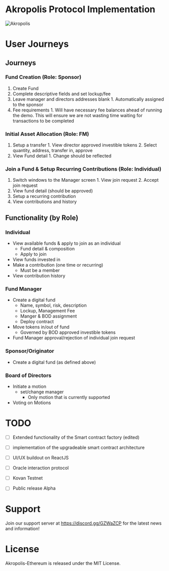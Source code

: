 

# Akropolis Protocol Implementation

![Akropolis](https://pbs.twimg.com/profile_banners/935139646224371712/1539031201/1500x500)


# User Journeys
 

## Journeys


### Fund Creation (Role: Sponsor)
  1. Create Fund
  2. Complete descriptive fields and set lockup/fee
  3. Leave manager and directors addresses blank
    1. Automatically assigned to the sponsor
  4. Fee requirements 
    1. Will have necessary fee balances ahead of running the demo. This will ensure we are not wasting time waiting for transactions to be completed


### Initial Asset Allocation (Role: FM)
  1. Setup a transfer
    1. View director approved investible tokens
    2. Select quantity, address, transfer in, approve
  2. View Fund detail
    1. Change should be reflected
### Join a Fund & Setup Recurring Contributions (Role: Individual)
  1. Switch windows to the Manager screen
    1. View join request
    2. Accept join request
  2. View fund detail (should be approved)
  3. Setup a recurring contribution
  4. View contributions and history
## Functionality (by Role) 

### Individual

- View available funds & apply to join as an individual
  - Fund detail & composition
  - Apply to join
- View funds invested in
- Make a contribution (one time or recurring)
  - Must be a member
- View contribution history

### Fund Manager

- Create a digital fund
  - Name, symbol, risk, description
  - Lockup, Management Fee
  - Manger & BOD assignment
  - Deploy contract
- Move tokens in/out of fund
  - Governed by BOD approved investible tokens
- Fund Manager approval/rejection of individual join request

### Sponsor/Originator 

- Create a digital fund (as defined above)

### Board of Directors

- Initiate a motion
  - set/change manager
    - Only motion that is currently supported
- Voting on Motions


# TODO
- [ ]  Extended functionality of the Smart contract factory (edited)

- [ ]  implementation of the upgradeable smart contract architecture
- [ ]  UI/UX buildout on ReactJS
- [ ]  Oracle interaction protocol
- [ ]  Kovan Testnet
- [ ]  Public release Alpha

# Support
Join our support server at https://discord.gg/GZWaZCP for the latest news and information!


# License
Akropolis-Ethereum is released under the MIT License.
